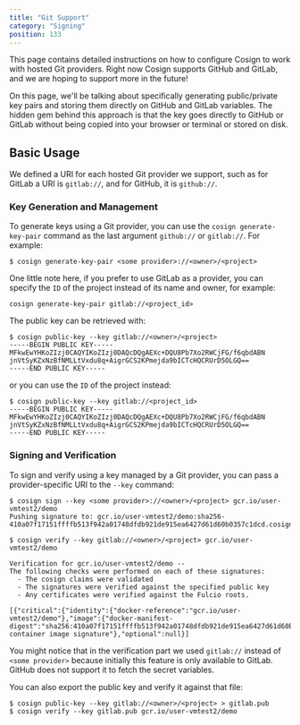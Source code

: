 ```yaml
---
title: "Git Support"
category: "Signing"
position: 133
---
```


This page contains detailed instructions on how to configure Cosign to work with hosted Git providers. Right
now Cosign supports GitHub and GitLab, and we are hoping to support more in the future!

On this page, we'll be talking about specifically generating public/private key pairs and storing them directly
on GitHub and GitLab variables. The hidden gem behind this approach is that the key goes directly to GitHub
or GitLab without being copied into your browser or terminal or stored on disk.

## Basic Usage

We defined a URI for each hosted Git provider we support, such as for GitLab a URI is `gitlab://`, and for GitHub,
it is `github://`.

### Key Generation and Management

To generate keys using a Git provider, you can use the `cosign generate-key-pair` command as the last
argument `github://` or `gitlab://`. For example:

```shell
$ cosign generate-key-pair <some provider>://<owner>/<project>
```

One little note here, if you prefer to use GitLab as a provider, you can specify the `ID` of the project instead of
its name and owner, for example:

```shell
cosign generate-key-pair gitlab://<project_id>
```

The public key can be retrieved with:

```shell
$ cosign public-key --key gitlab://<owner>/<project>
-----BEGIN PUBLIC KEY-----
MFkwEwYHKoZIzj0CAQYIKoZIzj0DAQcDQgAEXc+DQU8Pb7Xo2RWCjFG/f6qbdABN
jnVtSyKZxNzBfNMLLtVxdu8q+AigrGCS2KPmejda9bICTcHQCRUrD5OLGQ==
-----END PUBLIC KEY-----
```

or you can use the `ID` of the project instead:

```shell
$ cosign public-key --key gitlab://<project_id>
-----BEGIN PUBLIC KEY-----
MFkwEwYHKoZIzj0CAQYIKoZIzj0DAQcDQgAEXc+DQU8Pb7Xo2RWCjFG/f6qbdABN
jnVtSyKZxNzBfNMLLtVxdu8q+AigrGCS2KPmejda9bICTcHQCRUrD5OLGQ==
-----END PUBLIC KEY-----
```

### Signing and Verification

To sign and verify using a key managed by a Git provider, you can pass a provider-specific URI to the `--key` command:

```shell
$ cosign sign --key <some provider>://<owner>/<project> gcr.io/user-vmtest2/demo
Pushing signature to: gcr.io/user-vmtest2/demo:sha256-410a07f17151ffffb513f942a01748dfdb921de915ea6427d61d60b0357c1dcd.cosign

$ cosign verify --key gitlab://<owner>/<project> gcr.io/user-vmtest2/demo

Verification for gcr.io/user-vmtest2/demo --
The following checks were performed on each of these signatures:
  - The cosign claims were validated
  - The signatures were verified against the specified public key
  - Any certificates were verified against the Fulcio roots.

[{"critical":{"identity":{"docker-reference":"gcr.io/user-vmtest2/demo"},"image":{"docker-manifest-digest":"sha256:410a07f17151ffffb513f942a01748dfdb921de915ea6427d61d60b0357c1dcd"},"type":"cosign container image signature"},"optional":null}]
```

You might notice that in the verification part we used `gitlab://` instead of `<some provider>` because initially this
feature is only available to GitLab. GitHub does not support it to fetch the secret variables.

You can also export the public key and verify it against that file:

```shell
$ cosign public-key --key gitlab://<owner>/<project> > gitlab.pub
$ cosign verify --key gitlab.pub gcr.io/user-vmtest2/demo
```
